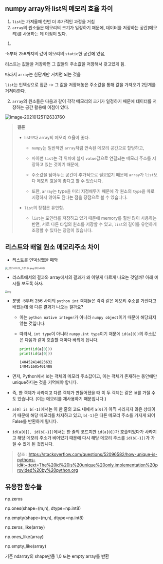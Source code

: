 ## numpy array와 list의 메모리 효율 차이



1. `list`는 가져올때 한번 더 추가적인 과정을 거침
2. `array`의 원소들은 메모리의 크기가 일정하기 때문에, 데이터를 저장하는 공간(메모리)를 사용하는 데 이점이 있다.



1)

-5부터 256까지의 값이 메모리의 `static`한 공간에 있음,

리스트는 값들을 저장하면 그 값들의 주소값을 저장해서 갖고있게 됨.

따라서 `array`는 한단계만 거치면 되는 것을

`list`는 인덱싱으로 접근 -> 그 값을 저장해놓은 주소값을 통해 값을 가져오기 2단계를 거쳐야한다.





2) `array`의 원소들은 다음과 같이 각각 메모리의 크기가 일정하기 때문에 데이터를 저장하는 공간 활용에 이점이 있다.

![image-20210125112633760](../../../../../AppData/Roaming/Typora/typora-user-images/image-20210125112633760.png)







> **결론**
>
> - list보다 array의 메모리 효율이 좋다.
>
>   - `numpy`는 일반적인 `array`처럼 연속된 메모리 공간으로 할당하고,
>
>   - 파이썬 `list`는 각 위치에 실제 `value`값으로 연결되는 메모리 주소를 저장하고 있는 것이기 때문에,
>
>   - 주소값을 담아두는 공간이 추가적으로 필요없기 때문에 `array`가 `list`보다 메모리 효율이 좋다고 할 수 있습니다.
>   - 또한, `array`는 type을 미리 지정해두기 때문에 각 원소의 `type`을 따로 지정하지 않아도 된다는 점을 장점으로 볼 수 있습니다.
>
> 
>
> - `list`의 장점은 유연함.
>   - `list`는 포인터를 저장하고 있기 때문에 memory를 훨씬 많이 사용하는 반면, 서로 다른 타입의 원소를 저장할 수 있고, `list`의 길이를 유연하게 조정할 수 있다는 장점이 있습니다.





## 리스트와 배열 원소 메모리주소 차이



- 리스트를 인덱싱했을 때와 

<img src="https://cphinf.pstatic.net/mooc/20210125_93/1611543130293nDble_PNG/_2021-01-25__11.51.54.png" alt="_2021-01-25__11.51.54.png (912×406)" style="zoom: 50%;" />



- 리스트에서의 결과와 array에서의 결과가 왜 이렇게 다르게 나오는 것일까? 아래 예시를 보도록 하자.



<img src="https://cphinf.pstatic.net/mooc/20210126_93/16116214840599uvUE_PNG/%2C_2021-01-26_09-32-37.png" alt="img" style="zoom:50%;" />

- 분명 -5부터 256 사이의 `python int` 객체들은 각각 같은 메모리 주소를 가진다고 배웠는데 왜 다른 결과가 나오는 걸까요?

  - 이는 `python native integer`가 아니라 `numpy object`이기 때문에 해당되지 않는 것입니다.

  - 따라서, `int type`이 아니라 `numpy.int type`이기 때문에 `id(a[0])`의 주소값은 다음과 같이 호출할 때마다 바뀌게 됩니다.

    ```python
    print(id(a[0]))
    print(id(a[0]))
    ```

    ```
    140452414823632
    140451605401488
    ```

    

- 먼저, Python에서 id는 객체의 메모리 주소값이고, 이는 객체가 존재하는 동안에만 unique하다는 것을 기억해야 합니다.
- 즉, 한 객체가 사라지고 다른 객체가 만들어졌을 때 이 두 객체는 같은 id를 가질 수도 있습니다. (이는 메모리를 재사용하기 때문입니다.)



- `a[0] is b[-1]`에서는 이 한 줄의 코드 내에서 `a[0]`가 아직 사라지지 않은 상태이기 때문에 해당 메모리를 차지하고 있고, `b[-1]`은 다른 메모리 주소를 가지게 되어 False를 반환하게 됩니다.
- `id(a[0]), id(b[-1])`에서는 한 줄의 코드지만 `id(a[0])`가 호출되었다가 사라지고 해당 메모리 주소가 비어있기 때문에 다시 해당 메모리 주소를 `id(b[-1])`가 가질 수 있게 된 것입니다.



> 참조 : https://stackoverflow.com/questions/52096582/how-unique-is-pythons-id#:~:text=The%20id%20is%20unique%20only,implementation%20provided%20by%20python.org



## 유용한 함수들

np.zeros

np.ones(shape=(m,n), dtype=np.int8)

np.empty(shape=(m,n), dtype=np.int8)



np.zeros_like(array)

np.ones_like(array)

np.empty_like(array)

기존 ndarray의 shape만큼 1,0 또는 empty array를 반환